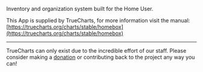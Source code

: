 Inventory and organization system built for the Home User.

This App is supplied by TrueCharts, for more information visit the manual: [https://truecharts.org/charts/stable/homebox](https://truecharts.org/charts/stable/homebox)

---

TrueCharts can only exist due to the incredible effort of our staff.
Please consider making a [donation](https://truecharts.org/sponsor) or contributing back to the project any way you can!
